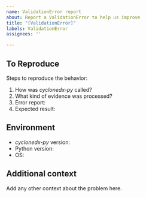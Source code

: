 ```yaml
---
name: ValidationError report
about: Report a ValidationError to help us improve
title: "[ValidationError]"
labels: ValidationError
assignees: ''

---
```


## To Reproduce

Steps to reproduce the behavior:

1. How was _cyclonedx-py_  called?
   <!-- e.g. `cyclonedx-py --omit=dev ...` -->
2. What kind of evidence was processed?
   <!-- upload a complete project or set of other evidences to this issue, or a pastebin of you choice and put the link here. -->
3. Error report:
   <!-- upload the complete output to this issue, or a pastebin of you choice and put the link here. -->
4. Expected result:
   <!-- run the original call again
   with parameters `--no-validate -o -`, 
   then upload the output this issue, or to a pastebin of you choice and put the link here. -->

## Environment

- _cyclonedx-py_ version: <!-- e.g. `v3.2.0`. get via `cyclonedx-py --version` -->
- Python version: <!-- get via `python --version` -->
- OS: <!-- e.g. windows 11, ubuntu linux, ... -->
 
## Additional context

Add any other context about the problem here.
